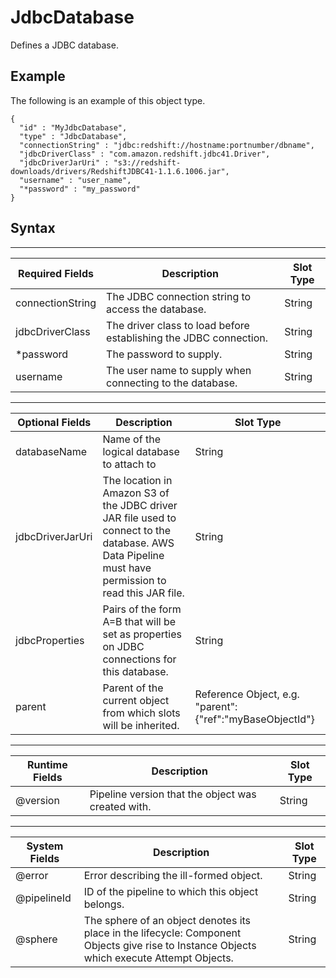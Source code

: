 # JdbcDatabase<a name="dp-object-jdbcdatabase"></a>

Defines a JDBC database\.

## Example<a name="jdbcdatabase-example"></a>

The following is an example of this object type\.

```
{
  "id" : "MyJdbcDatabase",
  "type" : "JdbcDatabase",
  "connectionString" : "jdbc:redshift://hostname:portnumber/dbname",
  "jdbcDriverClass" : "com.amazon.redshift.jdbc41.Driver",
  "jdbcDriverJarUri" : "s3://redshift-downloads/drivers/RedshiftJDBC41-1.1.6.1006.jar",
  "username" : "user_name",
  "*password" : "my_password"
}
```

## Syntax<a name="jdbcdatabase-syntax"></a>


****  

| Required Fields | Description | Slot Type | 
| --- | --- | --- | 
| connectionString | The JDBC connection string to access the database\. | String | 
| jdbcDriverClass | The driver class to load before establishing the JDBC connection\. | String | 
| \*password | The password to supply\. | String | 
| username | The user name to supply when connecting to the database\. | String | 


****  

| Optional Fields | Description | Slot Type | 
| --- | --- | --- | 
| databaseName | Name of the logical database to attach to | String | 
| jdbcDriverJarUri | The location in Amazon S3 of the JDBC driver JAR file used to connect to the database\. AWS Data Pipeline must have permission to read this JAR file\. | String | 
| jdbcProperties | Pairs of the form A=B that will be set as properties on JDBC connections for this database\. | String | 
| parent | Parent of the current object from which slots will be inherited\. | Reference Object, e\.g\. "parent":\{"ref":"myBaseObjectId"\} | 


****  

| Runtime Fields | Description | Slot Type | 
| --- | --- | --- | 
| @version | Pipeline version that the object was created with\. | String | 


****  

| System Fields | Description | Slot Type | 
| --- | --- | --- | 
| @error | Error describing the ill\-formed object\. | String | 
| @pipelineId | ID of the pipeline to which this object belongs\. | String | 
| @sphere | The sphere of an object denotes its place in the lifecycle: Component Objects give rise to Instance Objects which execute Attempt Objects\. | String | 
